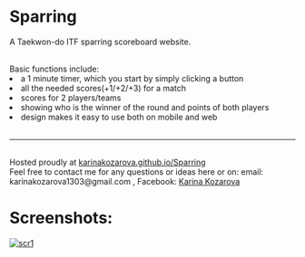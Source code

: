 # Sparring
A Taekwon-do ITF sparring scoreboard website.

<br>
 Basic functions include:
 <li> a 1 minute timer, which you start by simply clicking a button </li>
 <li> all the needed scores(+1/+2/+3) for a match </li>
 <li> scores for 2 players/teams</li>
 <li> showing who is the winner of the round and points of both players</li>
 <li> design makes it easy to use both on mobile and web </li>
 <br> <hr> <br>
Hosted proudly at <a href="https://karinakozarova.github.io/Sparring/"> karinakozarova.github.io/Sparring </a> <br>
Feel free to contact me for any questions or ideas here or on: email: karinakozarova1303@gmail.com , Facebook: <a href = " https://www.facebook.com/karinakkozarova"> Karina Kozarova </a> <br>

<h1>Screenshots:</h1>
<a href="https://ibb.co/eGThBF"><img src="https://image.ibb.co/iONW5a/scr1.jpg" alt="scr1" border="0"></a><br />


